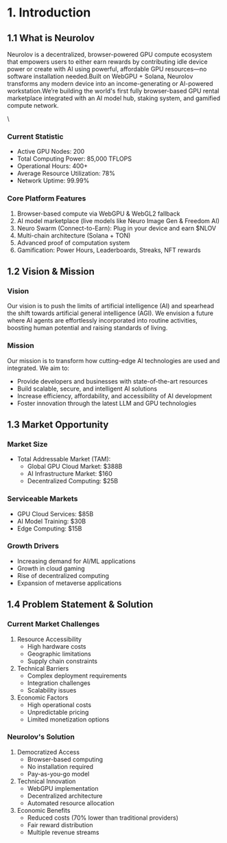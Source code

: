 # 1. Introduction

## 1.1 What is Neurolov

Neurolov is a decentralized, browser-powered GPU compute ecosystem that empowers users to either earn rewards by contributing idle device power or create with AI using powerful, affordable GPU resources—no software installation needed.Built on WebGPU + Solana, Neurolov transforms any modern device into an income-generating or AI-powered workstation.We’re building the world's first fully browser-based GPU rental marketplace integrated with an AI model hub, staking system, and gamified compute network.

\


### &#x20;Current Statistic

* Active GPU Nodes: 200
* Total Computing Power: 85,000 TFLOPS
* Operational Hours: 400+
* Average Resource Utilization: 78%
* Network Uptime: 99.99%

### &#x20;Core Platform Features

1. Browser-based compute via WebGPU & WebGL2 fallback
2. AI model marketplace (live models like Neuro Image Gen & Freedom AI)
3. Neuro Swarm (Connect-to-Earn): Plug in your device and earn $NLOV
4. Multi-chain architecture (Solana + TON)
5. Advanced proof of computation system
6. Gamification: Power Hours, Leaderboards, Streaks, NFT rewards

## 1.2 Vision & Mission

### Vision

Our vision is to push the limits of artificial intelligence (AI) and spearhead the shift towards artificial general intelligence (AGI). We envision a future where AI agents are effortlessly incorporated into routine activities, boosting human potential and raising standards of living.

### Mission

Our mission is to transform how cutting-edge AI technologies are used and integrated. We aim to:

* Provide developers and businesses with state-of-the-art resources
* Build scalable, secure, and intelligent AI solutions
* Increase efficiency, affordability, and accessibility of AI development
* Foster innovation through the latest LLM and GPU technologies

## 1.3 Market Opportunity

### Market Size

* Total Addressable Market (TAM):
  * Global GPU Cloud Market: $388B
  * AI Infrastructure Market: $160
  * Decentralized Computing: $25B&#x20;

### Serviceable Markets

* GPU Cloud Services: $85B
* AI Model Training: $30B
* Edge Computing: $15B

### Growth Drivers

* Increasing demand for AI/ML applications
* Growth in cloud gaming
* Rise of decentralized computing
* Expansion of metaverse applications

## 1.4 Problem Statement & Solution

### Current Market Challenges

1. Resource Accessibility
   * High hardware costs
   * Geographic limitations
   * Supply chain constraints
2. Technical Barriers
   * Complex deployment requirements
   * Integration challenges
   * Scalability issues
3. Economic Factors
   * High operational costs
   * Unpredictable pricing
   * Limited monetization options

### Neurolov's Solution

1. Democratized Access
   * Browser-based computing
   * No installation required
   * Pay-as-you-go model
2. Technical Innovation
   * WebGPU implementation
   * Decentralized architecture
   * Automated resource allocation
3. Economic Benefits
   * Reduced costs (70% lower than traditional providers)
   * Fair reward distribution
   * Multiple revenue streams
